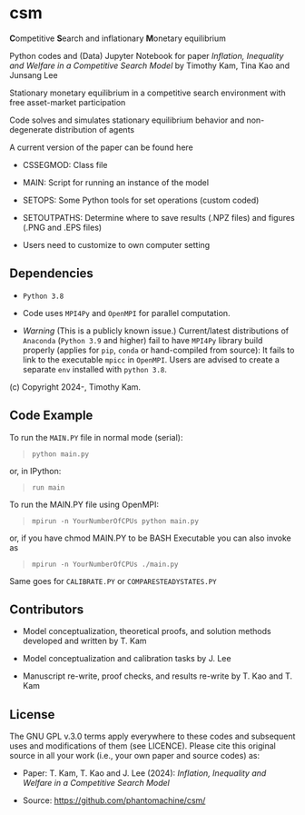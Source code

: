 # csm

**C**ompetitive **S**earch and inflationary **M**onetary equilibrium

Python codes and (Data) Jupyter Notebook for paper *Inflation, Inequality and Welfare in a Competitive Search Model* by Timothy Kam, Tina Kao and Junsang Lee

Stationary monetary equilibrium in a competitive search environment with free asset-market participation 

Code solves and simulates stationary equilibrium behavior and non-degenerate distribution of agents

A current version of the paper can be found here

* CSSEGMOD: Class file

* MAIN: Script for running an instance of the model

* SETOPS: Some Python tools for set operations (custom coded)

* SETOUTPATHS: Determine where to save results (.NPZ files) and figures (.PNG and .EPS files)
 * Users need to customize to own computer setting

## Dependencies
 
* ``Python 3.8``

* Code uses ``MPI4Py`` and ``OpenMPI`` for parallel computation.

* *Warning* (This is a publicly known issue.) Current/latest distributions of ``Anaconda`` (``Python 3.9`` and higher) fail to have ``MPI4Py`` library build properly (applies for ``pip``, ``conda`` or hand-compiled from source): It fails to link to the executable ``mpicc`` in ``OpenMPI``. Users are advised to create a separate ``env`` installed with ``python 3.8``.

(c) Copyright 2024-, Timothy Kam.

## Code Example

To run the ``MAIN.PY`` file in normal mode (serial):

> ``python main.py``

or, in IPython:

> ``run main``

To run the MAIN.PY file using OpenMPI:

> ``mpirun -n YourNumberOfCPUs python main.py``

or, if you have chmod MAIN.PY to be BASH Executable you can also invoke as

> ``mpirun -n YourNumberOfCPUs ./main.py``

Same goes for ``CALIBRATE.PY`` or ``COMPARESTEADYSTATES.PY``

## Contributors

* Model conceptualization, theoretical proofs, and solution methods developed and written by T. Kam

* Model conceptualization and calibration tasks by J. Lee

* Manuscript re-write, proof checks, and results re-write by T. Kao and T. Kam

## License

The GNU GPL v.3.0 terms apply everywhere to these codes and subsequent uses and modifications of them (see LICENCE). Please cite this original source in all your work (i.e., your own paper and source codes) as:

* Paper: T. Kam, T. Kao and J. Lee (2024): *Inflation, Inequality and Welfare in a Competitive Search Model*

* Source: https://github.com/phantomachine/csm/

